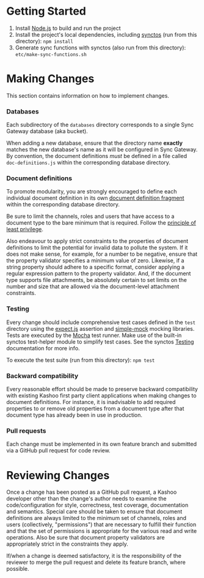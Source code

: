 # Getting Started

1. Install [Node.js](https://nodejs.org/) to build and run the project
2. Install the project's local dependencies, including [synctos](https://github.com/Kashoo/synctos) (run from this directory): `npm install`
3. Generate sync functions with synctos (also run from this directory): `etc/make-sync-functions.sh`

# Making Changes

This section contains information on how to implement changes.

### Databases

Each subdirectory of the `databases` directory corresponds to a single Sync Gateway database (aka bucket).

When adding a new database, ensure that the directory name **exactly** matches the new database's name as it will be configured in Sync Gateway. By convention, the document definitions _must_ be defined in a file called `doc-definitions.js` within the corresponding database directory.

### Document definitions

To promote modularity, you are strongly encouraged to define each individual document definition in its own [document definition fragment](https://github.com/Kashoo/synctos/blob/master/README.md#modularity) within the corresponding database directory.

Be sure to limit the channels, roles and users that have access to a document type to the bare minimum that is required. Follow the [principle of least privilege](https://en.wikipedia.org/wiki/Principle_of_least_privilege).

Also endeavour to apply strict constraints to the properties of document definitions to limit the potential for invalid data to pollute the system. If it does not make sense, for example, for a number to be negative, ensure that the property validator specifies a minimum value of zero. Likewise, if a string property should adhere to a specific format, consider applying a regular expression pattern to the property validator. And, if the document type supports file attachments, be absolutely certain to set limits on the number and size that are allowed via the document-level attachment constraints.

### Testing

Every change should include comprehensive test cases defined in the `test` directory using the [expect.js](https://github.com/Automattic/expect.js) assertion and [simple-mock](https://github.com/jupiter/simple-mock) mocking libraries. Tests are executed by the [Mocha](http://mochajs.org/) test runner. Make use of the built-in synctos test-helper module to simplify test cases. See the synctos [Testing](https://github.com/Kashoo/synctos/blob/master/README.md#testing) documentation for more info.

To execute the test suite (run from this directory): `npm test`

### Backward compatibility

Every reasonable effort should be made to preserve backward compatibility with existing Kashoo first party client applications when making changes to document definitions. For instance, it is inadvisable to add required properties to or remove old properties from a document type after that document type has already been in use in production.

### Pull requests

Each change must be implemented in its own feature branch and submitted via a GitHub pull request for code review.

# Reviewing Changes

Once a change has been posted as a GitHub pull request, a Kashoo developer other than the change's author needs to examine the code/configuration for style, correctness, test coverage, documentation and semantics. Special care should be taken to ensure that document definitions are always limited to the minimum set of channels, roles and users (collectively, "permissions") that are necessary to fulfill their function and that the set of permissions is appropriate for the various read and write operations. Also be sure that document property validators are appropriately strict in the constraints they apply.

If/when a change is deemed satisfactory, it is the responsibility of the reviewer to merge the pull request and delete its feature branch, where possible.
